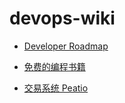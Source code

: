 # devops-wiki

+ [Developer Roadmap](https://github.com/kamranahmedse/developer-roadmap)

+ [免费的编程书籍](https://github.com/vhf/free-programming-books)


+ [交易系统 Peatio](/peatio.md)
